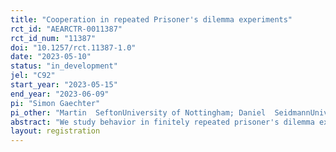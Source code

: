 ```yaml
---
title: "Cooperation in repeated Prisoner's dilemma experiments"
rct_id: "AEARCTR-0011387"
rct_id_num: "11387"
doi: "10.1257/rct.11387-1.0"
date: "2023-05-10"
status: "in_development"
jel: "C92"
start_year: "2023-05-15"
end_year: "2023-06-09"
pi: "Simon Gaechter"
pi_other: "Martin  SeftonUniversity of Nottingham; Daniel  SeidmannUniversity of Nottingham; Tong FangUniversity of Nottingham"
abstract: "We study behavior in finitely repeated prisoner's dilemma experiments, where fixed pairs of players will interact for 100 rounds. The research question is how payoff parameters affect cooperation. Specifically, we vary the efficiency of cooperation and the temptation to defect in an orthogonal 2x2 design.  The null hypothesis is that cooperation does not differ between treatments. The alternative hypothesis is that cooperation should be higher and more stable in "easy" games, where efficiency is high and temptation to defect is low, than in "hard" games, where efficiency is low and temptation is high. We expect cooperation in the other two treatments (high efficiency, high temptation; and low efficiency, low temptation) to be between the hard and easy games. We plan to recruit 40 pairs for each treatment, that is, a total of 320 volunteer participants registered with the CeDEx lab at the University of Nottingham. The experiment will be computerized with the experimental software zTree and conducted in the CeDEx lab. "
layout: registration
---
```


